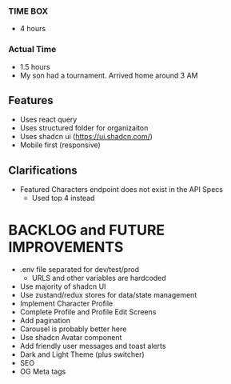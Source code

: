 ### TIME BOX
- 4 hours

### Actual Time 
- 1.5 hours
- My son had a tournament. Arrived home around 3 AM

## Features
- Uses react query
- Uses structured folder for organizaiton
- Uses shadcn ui (https://ui.shadcn.com/)
- Mobile first (responsive)

## Clarifications
- Featured Characters endpoint does not exist in the API Specs
  - Used top 4 instead

# BACKLOG and FUTURE IMPROVEMENTS
- .env file separated for dev/test/prod
  - URLS and other variables are hardcoded
- Use majority of shadcn UI
- Use zustand/redux stores for data/state management
- Implement Character Profile
- Complete Profile and Profile Edit Screens
- Add pagination
- Carousel is probably better here
- Use shadcn Avatar component
- Add friendly user messages and toast alerts
- Dark and Light Theme (plus switcher)
- SEO
- OG Meta tags